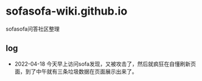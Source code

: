 # sofasofa-wiki.github.io
sofasofa问答社区整理


## log 

* 2022-04-18 今天早上访问sofa发现，又被攻击了，然后就疯狂在自懂刷新页面，到了中午就有三条垃圾数据在页面展示出来了。